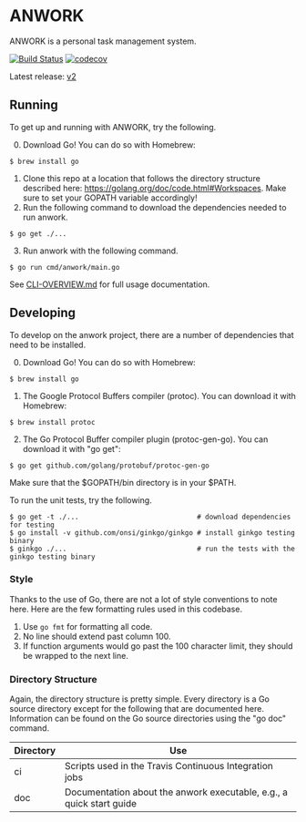 # ANWORK

ANWORK is a personal task management system.

[![Build Status](https://travis-ci.org/ankeesler/anwork.svg?branch=master)](https://travis-ci.org/ankeesler/anwork)
[![codecov](https://codecov.io/gh/ankeesler/anwork/branch/master/graph/badge.svg)](https://codecov.io/gh/ankeesler/anwork)

Latest release: [v2](https://github.com/ankeesler/anwork/releases/tag/v2)

## Running

To get up and running with ANWORK, try the following.

0. Download Go! You can do so with Homebrew:
```
$ brew install go
```
1. Clone this repo at a location that follows the directory structure described here:
   https://golang.org/doc/code.html#Workspaces. Make sure to set your GOPATH variable accordingly!
2. Run the following command to download the dependencies needed to run anwork.
```
$ go get ./...
```
3. Run anwork with the following command.
```
$ go run cmd/anwork/main.go
```

See [CLI-OVERVIEW.md](doc/CLI-OVERVIEW.md) for full usage documentation.

## Developing

To develop on the anwork project, there are a number of dependencies that need to be installed.

0. Download Go! You can do so with Homebrew:
```
$ brew install go
```
1. The Google Protocol Buffers compiler (protoc). You can download it with Homebrew:
```
$ brew install protoc
```
2. The Go Protocol Buffer compiler plugin (protoc-gen-go). You can download it with "go get":
```
$ go get github.com/golang/protobuf/protoc-gen-go
```
Make sure that the $GOPATH/bin directory is in your $PATH.

To run the unit tests, try the following.
```
$ go get -t ./...                             # download dependencies for testing
$ go install -v github.com/onsi/ginkgo/ginkgo # install ginkgo testing binary
$ ginkgo ./...                                # run the tests with the ginkgo testing binary
```

### Style

Thanks to the use of Go, there are not a lot of style conventions to note here. Here are the few
formatting rules used in this codebase.
1. Use `go fmt` for formatting all code.
2. No line should extend past column 100.
3. If function arguments would go past the 100 character limit, they should be wrapped to the next
   line.

### Directory Structure

Again, the directory structure is pretty simple. Every directory is a Go source directory except for
the following that are documented here. Information can be found on the Go source directories using
the "go doc" command.

| Directory | Use |
| --- | --- |
| ci | Scripts used in the Travis Continuous Integration jobs |
| doc | Documentation about the anwork executable, e.g., a quick start guide |
